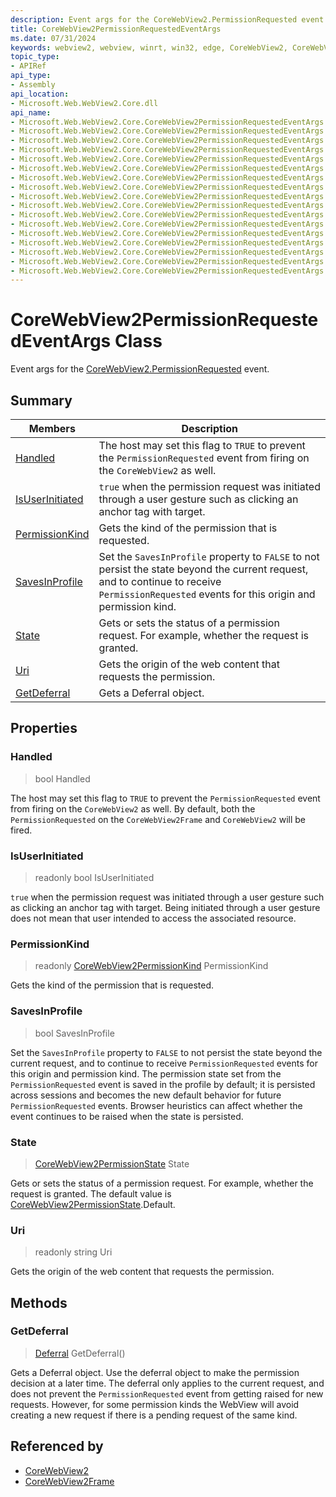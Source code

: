 ```yaml
---
description: Event args for the CoreWebView2.PermissionRequested event.
title: CoreWebView2PermissionRequestedEventArgs
ms.date: 07/31/2024
keywords: webview2, webview, winrt, win32, edge, CoreWebView2, CoreWebView2Controller, browser control, edge html, CoreWebView2PermissionRequestedEventArgs
topic_type:
- APIRef
api_type:
- Assembly
api_location:
- Microsoft.Web.WebView2.Core.dll
api_name:
- Microsoft.Web.WebView2.Core.CoreWebView2PermissionRequestedEventArgs
- Microsoft.Web.WebView2.Core.CoreWebView2PermissionRequestedEventArgs.Handled
- Microsoft.Web.WebView2.Core.CoreWebView2PermissionRequestedEventArgs.IsUserInitiated
- Microsoft.Web.WebView2.Core.CoreWebView2PermissionRequestedEventArgs.PermissionKind
- Microsoft.Web.WebView2.Core.CoreWebView2PermissionRequestedEventArgs.SavesInProfile
- Microsoft.Web.WebView2.Core.CoreWebView2PermissionRequestedEventArgs.State
- Microsoft.Web.WebView2.Core.CoreWebView2PermissionRequestedEventArgs.Uri
- Microsoft.Web.WebView2.Core.CoreWebView2PermissionRequestedEventArgs.GetDeferral
- Microsoft.Web.WebView2.Core.CoreWebView2PermissionRequestedEventArgs.get_Handled
- Microsoft.Web.WebView2.Core.CoreWebView2PermissionRequestedEventArgs.get_IsUserInitiated
- Microsoft.Web.WebView2.Core.CoreWebView2PermissionRequestedEventArgs.get_PermissionKind
- Microsoft.Web.WebView2.Core.CoreWebView2PermissionRequestedEventArgs.get_SavesInProfile
- Microsoft.Web.WebView2.Core.CoreWebView2PermissionRequestedEventArgs.get_State
- Microsoft.Web.WebView2.Core.CoreWebView2PermissionRequestedEventArgs.get_Uri
- Microsoft.Web.WebView2.Core.CoreWebView2PermissionRequestedEventArgs.put_Handled
- Microsoft.Web.WebView2.Core.CoreWebView2PermissionRequestedEventArgs.put_SavesInProfile
- Microsoft.Web.WebView2.Core.CoreWebView2PermissionRequestedEventArgs.put_State
---
```


# CoreWebView2PermissionRequestedEventArgs Class



Event args for the [CoreWebView2.PermissionRequested](corewebview2.md#permissionrequested) event.

## Summary

Members|Description
--|--
[Handled](#handled) | The host may set this flag to `TRUE` to prevent the `PermissionRequested` event from firing on the `CoreWebView2` as well.
[IsUserInitiated](#isuserinitiated) | `true` when the permission request was initiated through a user gesture such as clicking an anchor tag with target.
[PermissionKind](#permissionkind) | Gets the kind of the permission that is requested.
[SavesInProfile](#savesinprofile) | Set the `SavesInProfile` property to `FALSE` to not persist the state beyond the current request, and to continue to receive `PermissionRequested` events for this origin and permission kind.
[State](#state) | Gets or sets the status of a permission request. For example, whether the request is granted.
[Uri](#uri) | Gets the origin of the web content that requests the permission.
[GetDeferral](#getdeferral) | Gets a Deferral object.

## Properties

### Handled

>  bool Handled

The host may set this flag to `TRUE` to prevent the `PermissionRequested` event from firing on the `CoreWebView2` as well.
By default, both the `PermissionRequested` on the `CoreWebView2Frame` and `CoreWebView2` will be fired.

### IsUserInitiated

> readonly  bool IsUserInitiated

`true` when the permission request was initiated through a user gesture such as clicking an anchor tag with target.
Being initiated through a user gesture does not mean that user intended to access the associated resource.

### PermissionKind

> readonly  [CoreWebView2PermissionKind](corewebview2permissionkind.md) PermissionKind

Gets the kind of the permission that is requested.

### SavesInProfile

>  bool SavesInProfile

Set the `SavesInProfile` property to `FALSE` to not persist the state beyond the current request, and to continue to receive `PermissionRequested` events for this origin and permission kind.
The permission state set from the `PermissionRequested`  event is saved in the profile by default; it is persisted across sessions and becomes the new default behavior for future `PermissionRequested`  events. Browser heuristics can affect whether the event continues to be raised when the state is persisted.

### State

>  [CoreWebView2PermissionState](corewebview2permissionstate.md) State

Gets or sets the status of a permission request. For example, whether the request is granted.
The default value is [CoreWebView2PermissionState](corewebview2permissionstate.md).Default.

### Uri

> readonly  string Uri

Gets the origin of the web content that requests the permission.



## Methods

### GetDeferral

> [Deferral](/uwp/api/Windows.Foundation.Deferral) GetDeferral()

Gets a Deferral object.
Use the deferral object to make the permission decision at a later time. The deferral only applies to the current request, and does not prevent the `PermissionRequested` event from getting raised for new requests. However, for some permission kinds the WebView will avoid creating a new request if there is a pending request of the same kind.






## Referenced by

- [CoreWebView2](corewebview2.md)
- [CoreWebView2Frame](corewebview2frame.md)
